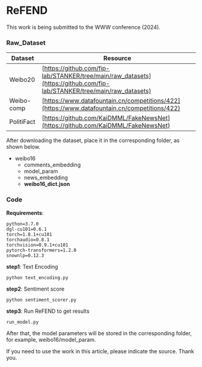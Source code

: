 # ReFEND
This work is being submitted to the WWW conference (2024).
### Raw_Dataset

|Dataset|Resource|
|--------|--------|
|Weibo20|[https://github.com/fip-lab/STANKER/tree/main/raw_datasets](https://github.com/fip-lab/STANKER/tree/main/raw_datasets)|
|Weibo-comp|[https://www.datafountain.cn/competitions/422](https://www.datafountain.cn/competitions/422)|
|PolitiFact|[https://github.com/KaiDMML/FakeNewsNet](https://github.com/KaiDMML/FakeNewsNet)|

After downloading the dataset, place it in the corresponding folder, as shown below.
- weibo16
  - comments_embedding
  - model_param
  - news_embedding
  - **weibo16_dict.json**

### Code
**Requirements**:
```
python=3.7.0
dgl-cu101=0.6.1
torch=1.8.1+cu101
torchaudio=0.8.1
torchvision=0.9.1+cu101
pytorch-transformers=1.2.0
snownlp=0.12.3
```

**step1**: Text Encoding
```
python text_encoding.py
```
**step2**: Sentiment score
```
python sentiment_scorer.py
```


**step3**: Run ReFEND to get results 
```
run_model.py 
```
After that, the model parameters will be stored in the corresponding folder, for example, weibo16/model_param.

If you need to use the work in this article, please indicate the source. Thank you.





